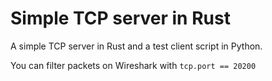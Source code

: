 # Simple TCP server in Rust

A simple TCP server in Rust and a test client script in Python.

You can filter packets on Wireshark with `tcp.port == 20200`
